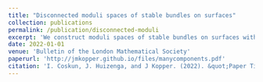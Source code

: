 ```yaml
---
title: "Disconnected moduli spaces of stable bundles on surfaces"
collection: publications
permalink: /publication/disconnected-moduli
excerpt: 'We construct moduli spaces of stable bundles on surfaces with arbitrarily many connected components.'
date: 2022-01-01
venue: 'Bulletin of the London Mathematical Society'
paperurl: 'http://jmkopper.github.io/files/manycomponents.pdf'
citation: 'I. Coskun, J. Huizenga, and J Kopper. (2022). &quot;Paper Title Number 1.&quot; <i>Bull. Lond. Math. Soc.</i> (to appear).'
---
```

